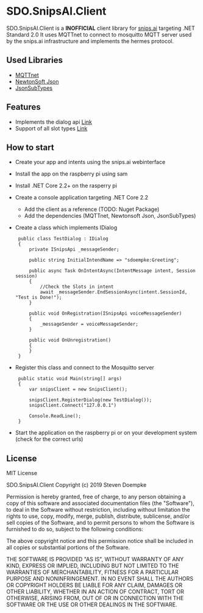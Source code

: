 ﻿# SDO.SnipsAI.Client

SDO.SnipsAI.Client is a **INOFFICIAL** client library for [snips.ai](http://snips.ai) targeting .NET Standard 2.0
It uses MQTTnet to connect to mosquitto MQTT server used by the snips.ai infrastructure and implements the hermes protocol.

## Used Libraries

 * [MQTTnet](https://github.com/chkr1011/MQTTnet)
 * [NewtonSoft Json](https://www.newtonsoft.com/json)
 * [JsonSubTypes](https://github.com/manuc66/JsonSubTypes)

## Features

 * Implements the dialog api [Link](https://docs.snips.ai/reference/dialogue)
 * Support of all slot types [Link](https://docs.snips.ai/articles/platform/dialog/slot-types)

## How to start

 * Create your app and intents using the snips.ai webinterface
 * Install the app on the raspberry pi using sam
 * Install .NET Core 2.2+ on the rasperry pi
 * Create a console application targeting .NET Core 2.2
   * Add the client as a reference (TODO: Nuget Package)
   * Add the dependencies (MQTTnet, Newtonsoft Json, JsonSubTypes) 
 * Create a class which implements IDialog

        public class TestDialog : IDialog
        {
            private ISnipsApi _messageSender;

            public string InitialIntendName => "sdoempke:Greeting";

            public async Task OnIntentAsync(IntentMessage intent, Session session)
            {
                //Check the Slots in intent
                await _messageSender.EndSessionAsync(intent.SessionId, "Test is Done!");
            }

            public void OnRegistration(ISnipsApi voiceMessageSender)
            {
                _messageSender = voiceMessageSender;
            }

            public void OnUnregistration()
            {
            }
        }

 * Register this class and connect to the Mosquitto server

        public static void Main(string[] args) 
        {
            var snipsClient = new SnipsClient();

            snipsClient.RegisterDialog(new TestDialog());
            snipsClient.Connect("127.0.0.1")

            Console.ReadLine();
        }

 * Start the application on the raspberry pi or on your development system (check for the correct urls) 

## License

MIT License

SDO.SnipsAI.Client Copyright (c) 2019 Steven Doempke

Permission is hereby granted, free of charge, to any person obtaining a copy
of this software and associated documentation files (the "Software"), to deal
in the Software without restriction, including without limitation the rights
to use, copy, modify, merge, publish, distribute, sublicense, and/or sell
copies of the Software, and to permit persons to whom the Software is
furnished to do so, subject to the following conditions:

The above copyright notice and this permission notice shall be included in all
copies or substantial portions of the Software.

THE SOFTWARE IS PROVIDED "AS IS", WITHOUT WARRANTY OF ANY KIND, EXPRESS OR
IMPLIED, INCLUDING BUT NOT LIMITED TO THE WARRANTIES OF MERCHANTABILITY,
FITNESS FOR A PARTICULAR PURPOSE AND NONINFRINGEMENT. IN NO EVENT SHALL THE
AUTHORS OR COPYRIGHT HOLDERS BE LIABLE FOR ANY CLAIM, DAMAGES OR OTHER
LIABILITY, WHETHER IN AN ACTION OF CONTRACT, TORT OR OTHERWISE, ARISING FROM,
OUT OF OR IN CONNECTION WITH THE SOFTWARE OR THE USE OR OTHER DEALINGS IN THE
SOFTWARE.